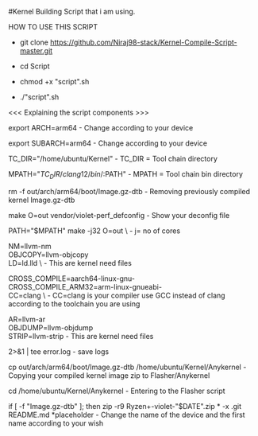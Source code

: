 #Kernel Building Script that i am using.

HOW TO USE THIS SCRIPT

- git clone https://github.com/Niraj98-stack/Kernel-Compile-Script-master.git

- cd Script

- chmod +x "script".sh

- ./"script".sh

<<< Explaining the script components >>>

export ARCH=arm64 - Change according to your device 

export SUBARCH=arm64 - Change according to your device 

TC_DIR="/home/ubuntu/Kernel" - TC_DIR = Tool chain directory 

MPATH="$TC_DIR/clang12/bin/:$PATH" - MPATH = Tool chain bin directory 

rm -f out/arch/arm64/boot/Image.gz-dtb - Removing previously compiled kernel Image.gz-dtb 

make O=out vendor/violet-perf_defconfig - Show your deconfig file

PATH="$MPATH" make -j32 O=out \ - j= no of cores

NM=llvm-nm \
    OBJCOPY=llvm-objcopy \
    LD=ld.lld \               - This are kernel need files
    
CROSS_COMPILE=aarch64-linux-gnu- \
        CROSS_COMPILE_ARM32=arm-linux-gnueabi- \
        CC=clang \            - CC=clang is your compiler use GCC instead of clang according to the toolchain you are using 
        
AR=llvm-ar \
        OBJDUMP=llvm-objdump \
        STRIP=llvm-strip      - This are kernel need files
        
2>&1 | tee error.log  - save logs 

cp out/arch/arm64/boot/Image.gz-dtb /home/ubuntu/Kernel/Anykernel - Copying your compiled kernel image zip to Flasher/Anykernel

cd /home/ubuntu/Kernel/Anykernel - Entering to the Flasher script

if [ -f "Image.gz-dtb" ]; then
    zip -r9 Ryzen+-violet-"$DATE".zip * -x .git README.md *placeholder  - Change the name of the device and the first name according to your wish
    

